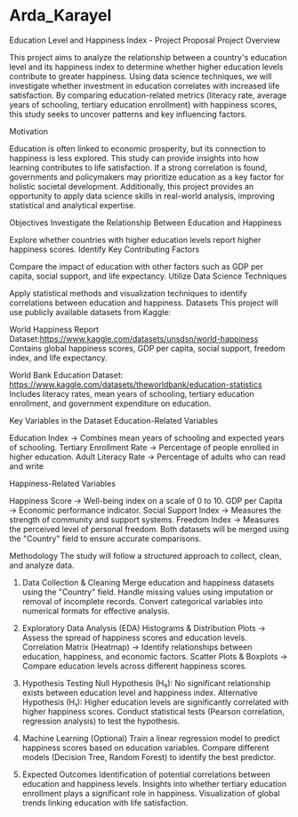 # Arda_Karayel



Education Level and Happiness Index - Project Proposal
Project Overview

This project aims to analyze the relationship between a country's education level and its happiness index to determine whether higher education levels contribute to greater happiness. Using data science techniques, we will investigate whether investment in education correlates with increased life satisfaction. By comparing education-related metrics (literacy rate, average years of schooling, tertiary education enrollment) with happiness scores, this study seeks to uncover patterns and key influencing factors.

Motivation

Education is often linked to economic prosperity, but its connection to happiness is less explored. This study can provide insights into how learning contributes to life satisfaction. If a strong correlation is found, governments and policymakers may prioritize education as a key factor for holistic societal development. Additionally, this project provides an opportunity to apply data science skills in real-world analysis, improving statistical and analytical expertise.

Objectives
Investigate the Relationship Between Education and Happiness

Explore whether countries with higher education levels report higher happiness scores.
Identify Key Contributing Factors

Compare the impact of education with other factors such as GDP per capita, social support, and life expectancy.
Utilize Data Science Techniques

Apply statistical methods and visualization techniques to identify correlations between education and happiness.
Datasets
This project will use publicly available datasets from Kaggle:

World Happiness Report Dataset:https://www.kaggle.com/datasets/unsdsn/world-happiness
Contains global happiness scores, GDP per capita, social support, freedom index, and life expectancy.

World Bank Education Dataset: https://www.kaggle.com/datasets/theworldbank/education-statistics
Includes literacy rates, mean years of schooling, tertiary education enrollment, and government expenditure on education.

Key Variables in the Dataset
Education-Related Variables

Education Index → Combines mean years of schooling and expected years of schooling.
Tertiary Enrollment Rate → Percentage of people enrolled in higher education.
Adult Literacy Rate → Percentage of adults who can read and write

Happiness-Related Variables

Happiness Score → Well-being index on a scale of 0 to 10.
GDP per Capita → Economic performance indicator.
Social Support Index → Measures the strength of community and support systems.
Freedom Index → Measures the perceived level of personal freedom.
Both datasets will be merged using the "Country" field to ensure accurate comparisons.

Methodology
The study will follow a structured approach to collect, clean, and analyze data.

1. Data Collection & Cleaning
Merge education and happiness datasets using the "Country" field.
Handle missing values using imputation or removal of incomplete records.
Convert categorical variables into numerical formats for effective analysis.

2. Exploratory Data Analysis (EDA)
Histograms & Distribution Plots → Assess the spread of happiness scores and education levels.
Correlation Matrix (Heatmap) → Identify relationships between education, happiness, and economic factors.
Scatter Plots & Boxplots → Compare education levels across different happiness scores.

3. Hypothesis Testing
Null Hypothesis (H₀): No significant relationship exists between education level and happiness index.
Alternative Hypothesis (H₁): Higher education levels are significantly correlated with higher happiness scores.
Conduct statistical tests (Pearson correlation, regression analysis) to test the hypothesis.

4. Machine Learning (Optional)
Train a linear regression model to predict happiness scores based on education variables.
Compare different models (Decision Tree, Random Forest) to identify the best predictor.

5. Expected Outcomes
Identification of potential correlations between education and happiness levels.
Insights into whether tertiary education enrollment plays a significant role in happiness.
Visualization of global trends linking education with life satisfaction.





 
